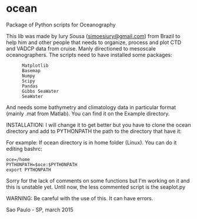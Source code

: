 # ocean
Package of Python scripts for Oceanography

This lib was made by Iury Sousa (simoesiury@gmail.com) from Brazil to help him and other people that
needs to organize, process and plot CTD and VADCP data from cruise. Manly directioned
to mesoscale oceanographers. The scripts need to have installed some packages:
		  
		  Matplotlib
		  Basemap
		  Numpy
		  Scipy
		  Pandas
		  Gibbs SeaWater
		  SeaWater
		  
And needs some bathymetry and climatology data in particular format (mainly .mat from Matlab).
You can find it on the Example directory.

INSTALLATION:
I will change it to get better but you have to clone the ocean directory and add to PYTHONPATH
the path to the directory that have it:

For example:
If ocean directory is in home folder (Linux). You can do it editing bashrc:

	oce=/home
	PYTHONPATH=$oce:$PYTHONPATH
	export PYTHONPATH

Sorry for the lack of comments on some functions but I'm working on it and this is unstable yet.
Until now, the less commented script is the seaplot.py

WARNING: Be careful with the use of this. It can have errors.

Sao Paulo - SP, march 2015


